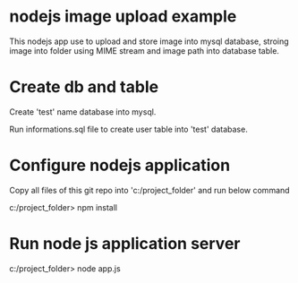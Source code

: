 # nodejs image upload example

This nodejs app use to upload and store image into mysql database, stroing image into folder using MIME stream and image path into database table.

# Create db and table

<p>Create 'test' name database into mysql.</p>
<p>Run informations.sql file to create user table into 'test' database.</p>

# Configure nodejs application

<p>Copy all files of this git repo into 'c:/project_folder' and run below command</p>
<p>c:/project_folder> npm install</p>

# Run node js application server

c:/project_folder> node app.js
